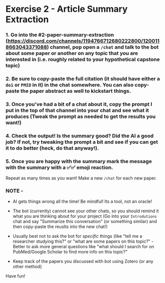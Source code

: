 # Exercise 2 - Article Summary Extraction  

### 1. Go into the #2-paper-summary-extraction (https://discord.com/channels/1194766712680222800/1200118663043371088) channel, pop open a `/chat` and talk to the bot about some paper or another on any topic that you are interested in (i.e. roughly related to your hypothetical capstone topic)

### 2. Be sure to copy-paste  the **full citation** (it should have either a `doi` or `PMID` in it)  in the chat somewhere. You can also copy-paste the paper abstract as well to kickstart things. 

### 3. Once you've had a bit of a chat about it, copy the prompt I put in the top of that channel into your chat and see what it produces (Tweak the prompt as needed to get the results you want!) 

### 4. Check the output! Is the summary good? Did the AI a good job? If not, try tweaking the prompt a bit and see if you can get it to do better (heck, do that anyway!).

### 5. **Once you are happy with the summary** mark the message with the summary with a :white_check_mark:✅ emoji reaction.

Repeat as many times as you want! Make a new `/chat` for each new paper. 

### NOTE - 
- AI gets things wrong all the time! Be mindful! Its a tool, not an oracle!

- The bot (currently) cannot see your other chats, so you should remind it what you are thinking about for your project (Go into your `Introdutions` chat and say "Summarize this conversation"  (or something similar) and then copy-paste the reuslts into the new chat!)

- Usually best not to ask the bot for *specific* things (like "tell me a researcher studying this?" or "what are some papers on this topic?" - Better to ask more general questions like "what should I search for on PubMed/Google Scholar to find more info on this topic?"

- Keep track of the papers you discussed with bot using Zotero (or any other method) 

Have fun!
